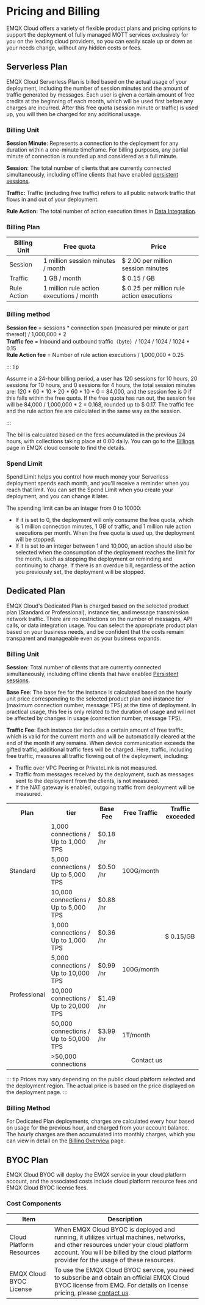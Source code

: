 # Pricing and Billing

EMQX Cloud offers a variety of flexible product plans and pricing options to support the deployment of fully managed MQTT services exclusively for you on the leading cloud providers, so you can easily scale up or down as your needs change, without any hidden costs or fees.

## Serverless Plan

EMQX Cloud Serverless Plan is billed based on the actual usage of your deployment, including the number of session minutes and the amount of traffic generated by messages. Each user is given a certain amount of free credits at the beginning of each month, which will be used first before any charges are incurred. After this free quota (session minute or traffic) is used up, you will then be charged for any additional usage.

### Billing Unit

**Session Minute**: Represents a connection to the deployment for any duration within a one-minute timeframe. For billing purposes, any partial minute of connection is rounded up and considered as a full minute. 

**Session**: The total number of clients that are currently connected simultaneously, including offline clients that have enabled [persistent sessions](https://www.emqx.com/en/blog/mqtt-session).

**Traffic:** Traffic (including free traffic) refers to all public network traffic that flows in and out of your deployment.

**Rule Action:** The total number of action execution times in [Data Integration](../data_integration/introduction.md).

### Billing Plan

| Billing Unit | **Free quota**                  | **Price**           |
| -------------------- | -------------------------------------------- | ------------------|
| Session       |  1 million session minutes / month     | $ 2.00 per million session minutes                                |
| Traffic     | 1 GB / month              | $ 0.15 / GB              |
| Rule Action     | 1 million rule action executions / month | $ 0.25 per million rule action executions |

### Billing method

**Session fee** = sessions * connection span (measured per minute or part thereof) / 1,000,000 * 2 <br />
**Traffic fee** = Inbound and outbound traffic（byte）/ 1024 / 1024 / 1024 * 0.15 <br />
**Rule Action fee** = Number of rule action executions / 1,000,000 * 0.25

::: tip

Assume in a 24-hour billing period, a user has 120 sessions for 10 hours, 20 sessions for 10 hours, and 0 sessions for 4 hours, the total session minutes are: 120 * 60 * 10 + 20 * 60 * 10 + 0 = 84,000, and the session fee is 0 if this falls within the free quota. If the free quota has run out, the session fee will be 84,000 / 1,000,000 * 2 = 0.168, rounded up to $ 0.17. The traffic fee and the rule action fee are calculated in the same way as the session.

:::

The bill is calculated based on the fees accumulated in the previous 24 hours, with collections taking place at 0:00 daily. You can go to the [Billings](https://docs.emqx.com/en/cloud/latest/billing/overview.html) page in EMQX cloud console to find the details.

### Spend Limit

Spend Limit helps you control how much money your Serverless deployment spends each month, and you'll receive a reminder when you reach that limit. You can set the Spend Limit when you create your deployment, and you can change it later.

The spending limit can be an integer from 0 to 10000:

- If it is set to 0, the deployment will only consume the free quota, which is 1 million connection minutes, 1 GB of traffic, and 1 million rule action executions per month. When the free quota is used up, the deployment will be stopped.
- If it is set to an integer between 1 and 10,000, an action should also be selected when the consumption of the deployment reaches the limit for the month, such as stopping the deployment or reminding and continuing to charge. If there is an overdue bill, regardless of the action you previously set, the deployment will be stopped.

## Dedicated Plan

EMQX Cloud's Dedicated Plan is charged based on the selected product plan (Standard or Professional), instance tier, and message transmission network traffic. There are no restrictions on the number of messages, API calls, or data integration usage. You can select the appropriate product plan based on your business needs, and be confident that the costs remain transparent and manageable even as your business expands.


### Billing Unit

**Session**: Total number of  clients that are currently connected simultaneously, including offline clients that have enabled [Persistent sessions](https://www.emqx.com/en/blog/mqtt-session).

**Base Fee**: The base fee for the instance is calculated based on the hourly unit price corresponding to the selected product plan and instance tier (maximum connection number, message TPS) at the time of deployment. In practical usage, this fee is only related to the duration of usage and will not be affected by changes in usage (connection number, message TPS).

**Traffic Fee**: Each instance tier includes a certain amount of free traffic, which is valid for the current month and will be automatically cleared at the end of the month if any remains. When device communication exceeds the gifted traffic, additional traffic fees will be charged. Here, traffic, including free traffic, measures all traffic flowing out of the deployment, including:

   - Traffic over VPC Peering or PrivateLink is not measured.
   - Traffic from messages received by the deployment, such as messages sent to the deployment from the clients, is not measured.
   - If the NAT gateway is enabled, outgoing traffic from deployment will be measured.

<table>
   <tr>
      <th>Plan</th>
      <th>tier</th>
      <th>Base Fee</th>
      <th>Free Traffic</th>
      <th>Traffic exceeded</th>
   </tr>
   <tr>
      <td rowspan="3">Standard</td>
      <td>1,000 connections / Up to 1,000 TPS</td>
      <td>$0.18 /hr</td>
      <td rowspan="3">100G/month</td>
      <td rowspan="7">$ 0.15/GB</td>
   </tr>
   <tr>
      <td>5,000 connections / Up to 5,000 TPS</td>
      <td>$0.50 /hr</td>
   </tr>
   <tr>
      <td>10,000 connections / Up to 5,000 TPS</td>
      <td>$0.88 /hr </td>
   </tr>
   <tr>
      <td rowspan="5">Professional</td>
      <td>1,000 connections / Up to 1,000 TPS</td>
      <td>$0.36 /hr </td>
      <td rowspan="3">100G/month</td>
   </tr>
   <tr>
      <td>5,000 connections / Up to 10,000 TPS</td>
      <td>$0.99 /hr</td>
   </tr>
   <tr>
      <td>10,000 connections / Up to 20,000 TPS</td>
      <td>$1.49 /hr</td>
   </tr>
   <tr>
      <td>50,000 connections / Up to 50,000 TPS</td>
      <td>$3.99 /hr</td>
      <td rowspan="1">1T/month</td>
   </tr>
   <tr>
      <td>>50,000 connections</td>
      <td colspan="3" align="center">Contact us</td>
   </tr>
</table>

::: tip
Prices may vary depending on the public cloud platform selected and the deployment region. The actual price is based on the price displayed on the deployment page.
:::

### Billing Method

For Dedicated Plan deployments, charges are calculated every hour based on usage for the previous hour, and charged from your account balance. The hourly charges are then accumulated into monthly charges, which you can view in detail on the [Billing Overview](https://cloud.emqx.com/console/billing/overview) page.

## BYOC Plan

EMQX Cloud BYOC will deploy the EMQX service in your cloud platform account, and the associated costs include cloud platform resource fees and EMQX Cloud BYOC license fees.

### Cost Components

| **Item**                 | **Description**                                                                                                                          |
|-------------------------|----------------------------------------------------------------------------------------------------------------------------------------|
| Cloud Platform Resources | When EMQX Cloud BYOC is deployed and running, it utilizes virtual machines, networks, and other resources under your cloud platform account. You will be billed by the cloud platform provider for the usage of these resources. |
| EMQX Cloud BYOC License  | To use the EMQX Cloud BYOC service, you need to subscribe and obtain an official EMQX Cloud BYOC license from EMQ. For details on license pricing, please [contact us](https://www.emqx.com/contact?product=cloud). |